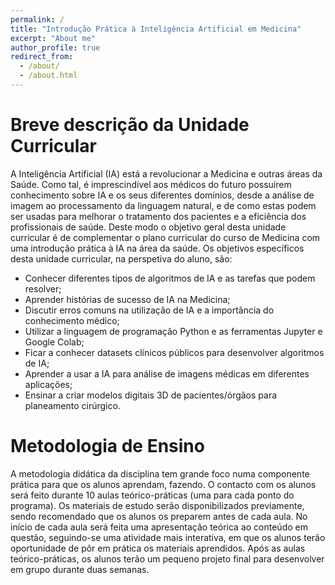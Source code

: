 ```yaml
---
permalink: /
title: "Introdução Prática à Inteligência Artificial em Medicina"
excerpt: "About me"
author_profile: true
redirect_from: 
  - /about/
  - /about.html
---
```


Breve descrição da Unidade Curricular
======

A Inteligência Artificial (IA) está a revolucionar a Medicina e outras áreas da Saúde. Como tal, é imprescindível aos médicos do futuro possuírem conhecimento sobre IA e os seus diferentes domínios, desde a análise de imagem ao processamento da linguagem natural, e de como estas podem ser usadas para melhorar o tratamento dos pacientes e a eficiência dos profissionais de
saúde. Deste modo o objetivo geral desta unidade curricular é de complementar o plano curricular do curso de Medicina com uma introdução prática à IA na área da saúde. Os objetivos específicos
desta unidade curricular, na perspetiva do aluno, são:
- Conhecer diferentes tipos de algoritmos de IA e as tarefas que podem resolver;
- Aprender histórias de sucesso de IA na Medicina;
- Discutir erros comuns na utilização de IA e a importância do conhecimento médico;
- Utilizar a linguagem de programação Python e as ferramentas Jupyter e Google Colab;
- Ficar a conhecer datasets clínicos públicos para desenvolver algoritmos de IA;
- Aprender a usar a IA para análise de imagens médicas em diferentes aplicações;
- Ensinar a criar modelos digitais 3D de pacientes/órgãos para planeamento cirúrgico.

Metodologia de Ensino
======
A metodologia didática da disciplina tem grande foco numa componente prática para que os alunos aprendam, fazendo. O contacto com os alunos será feito durante 10 aulas teórico-práticas (uma para
cada ponto do programa). Os materiais de estudo serão disponibilizados previamente, sendo recomendado que os alunos os preparem antes de cada aula. No início de cada aula será feita uma
apresentação teórica ao conteúdo em questão, seguindo-se uma atividade mais interativa, em que os alunos terão oportunidade de pôr em prática os materiais aprendidos. Após as aulas teórico-práticas, os alunos terão um pequeno projeto final para desenvolver em grupo durante duas semanas.
